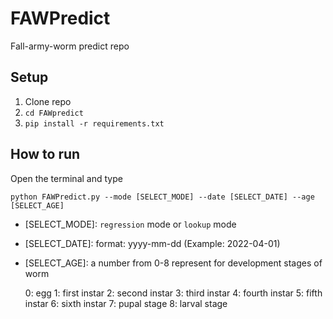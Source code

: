 # FAWPredict

Fall-army-worm predict repo

## Setup

1. Clone repo
2. `cd FAWpredict`
3. `pip install -r requirements.txt`

## How to run

Open the terminal and type
  
    python FAWPredict.py --mode [SELECT_MODE] --date [SELECT_DATE] --age [SELECT_AGE]
    
- [SELECT_MODE]: `regression` mode or `lookup` mode
- [SELECT_DATE]: format: yyyy-mm-dd (Example: 2022-04-01)
- [SELECT_AGE]: a number from 0-8 represent for development stages of worm
    
    0: egg
    1: first instar
    2: second instar
    3: third instar
    4: fourth instar
    5: fifth instar
    6: sixth instar
    7: pupal stage
    8: larval stage
